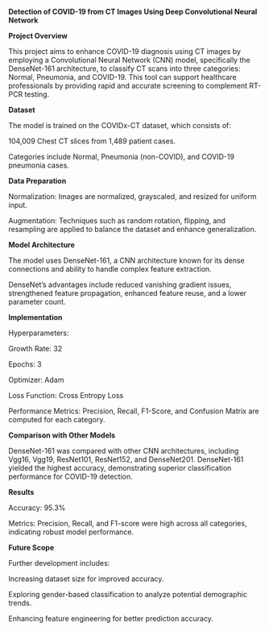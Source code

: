 **Detection of COVID-19 from CT Images Using Deep Convolutional Neural Network**

**Project Overview**

This project aims to enhance COVID-19 diagnosis using CT images by employing a Convolutional Neural Network (CNN) model, specifically the DenseNet-161 architecture, to classify CT scans into three categories: Normal, Pneumonia, and COVID-19. This tool can support healthcare professionals by providing rapid and accurate screening to complement RT-PCR testing.

**Dataset**

The model is trained on the COVIDx-CT dataset, which consists of:

104,009 Chest CT slices from 1,489 patient cases.

Categories include Normal, Pneumonia (non-COVID), and COVID-19 pneumonia cases.

**Data Preparation**

Normalization: Images are normalized, grayscaled, and resized for uniform input.

Augmentation: Techniques such as random rotation, flipping, and resampling are applied to balance the dataset and enhance generalization.

**Model Architecture**

The model uses DenseNet-161, a CNN architecture known for its dense connections and ability to handle complex feature extraction.

DenseNet’s advantages include reduced vanishing gradient issues, strengthened feature propagation, enhanced feature reuse, and a lower parameter count.

**Implementation**

Hyperparameters:

Growth Rate: 32

Epochs: 3

Optimizer: Adam

Loss Function: Cross Entropy Loss

Performance Metrics: Precision, Recall, F1-Score, and Confusion Matrix are computed for each category.

**Comparison with Other Models**

DenseNet-161 was compared with other CNN architectures, including Vgg16, Vgg19, ResNet101, ResNet152, and DenseNet201. DenseNet-161 yielded the highest accuracy, demonstrating superior classification performance for COVID-19 detection.

**Results**

Accuracy: 95.3%

Metrics: Precision, Recall, and F1-score were high across all categories, indicating robust model performance.

**Future Scope**

Further development includes:

Increasing dataset size for improved accuracy.

Exploring gender-based classification to analyze potential demographic trends.

Enhancing feature engineering for better prediction accuracy.
